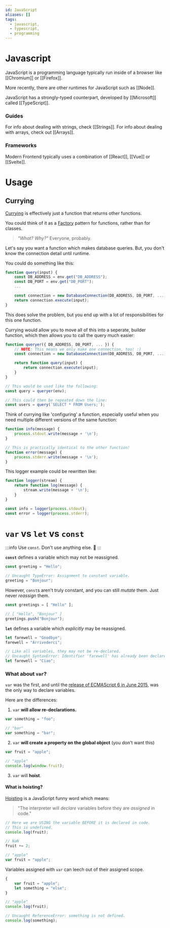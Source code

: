 ```yaml
---
id: JavaScript
aliases: []
tags:
  - javascript,
  - typescript,
  - programming
---
```


# Javascript

JavaScript is a programming language typically run inside of a browser like [[Chromium]] or [[Firefox]].

More recently, there are other runtimes for JavaScript such as [[Node]].

JavaScript has a strongly-typed counterpart, developed by [[Microsoft]] called [[TypeScript]].

### Guides

For info about dealing with strings, check [[Strings]].
For info about dealing with arrays, check out [[Arrays]].

### Frameworks

Modern Frontend typically uses a combination of [[React]], [[Vue]] or [[Svelte]].

# Usage

## Currying

[Currying](https://javascript.info/currying-partials) is effectively just a function that returns other functions.

You could think of it as a [Factory](https://refactoring.guru/design-patterns/factory-method) pattern for functions, rather than for classes.

> *"What? Why?"*
> Everyone, probably.

Let's say you want a function which makes database queries. But, you don't know the connection detail until runtime.

You could do something like this:
```javascript
function query(input) {
	const DB_ADDRESS = env.get("DB_ADDRESS");
	const DB_PORT = env.get("DB_PORT");
	...

	const connection = new DatabaseConnection(DB_ADDRESS, DB_PORT, ...);
	return connection.execute(input);
}
```
This does solve the problem, but you end up with a lot of responsibilities for this one function.

Currying would allow you to move all of this into a seperate, builder function, which then allows you to call the query much easier:
```javascript
function queryer({ DB_ADDRESS, DB_PORT, ... }) {
	// NOTE: This means we only make one connection, too! :)
	const connection = new DatabaseConnection(DB_ADDRESS, DB_PORT, ...);

	return function query(input) {
		return connection.execute(input);
	}
}

// This would be used like the following:
const query = queryer(env);

// This could then be repeated down the line:
const users = query(`SELECT * FROM Users;`);
```

Think of currying like 'configuring' a function, especially useful when you need multiple different versions of the same function:
```javascript
function info(message) {
	process.stdout.write(message + '\n');
}

// This is practically identical to the other function!
function error(message) {
	process.stderr.write(message + '\n');
}
```

This logger example could be rewritten like:
```javascript
function logger(stream) {
	return function log(message) {
		stream.write(message + '\n');
	}
}

const info = logger(process.stdout);
const error = logger(process.stderr);
```

# `var` vs `let` vs `const`

:::info
Use `const`. Don't use anything else. 🙏
:::

**`const`** defines a variable which may not be reassigned.
```javascript
const greeting = "Hello";

// Uncaught TypeError: Assignment to constant variable.
greeting = "Bonjour";
```

However, `const`s aren't truly constant, and you can still *mutate* them. Just never *reassign* them.
```javascript
const greetings = [ "Hello" ];

// [ "Hello", "Bonjour" ]
greetings.push("Bonjour");
```

**`let`** defines a variable which *explicitly* may be reassigned.
```javascript
let farewell = "Goodbye";
farewell = "Arrivederci";

// Like all variables, they may not be re-declared.
// Uncaught SyntaxError: Identifier 'farewell' has already been declared.
let farewell = "Ciao";
```

### What about `var`?

`var` was the first, and until the [release of ECMAScript 6 in June 2015](https://exploringjs.com/es6/ch_about-es6.html), was the only way to declare variables.

Here are the differences:

1. `var` **will allow re-declarations.**
```javascript
var something = "foo";

// "bar"
var something = "bar";
```

2. `var` **will create a property on the global object** (you don't want this)
```javascript
var fruit = "apple";

// "apple"
console.log(window.fruit);
```

3. `var` will **hoist**.

#### What is hoisting?

[Hoisting](https://developer.mozilla.org/en-US/docs/Glossary/Hoisting) is a JavaScript funny word which means:

> "The interpreter will *declare* variables before they are *assigned* in code."

```javascript
// Here we are USING the variable BEFORE it is declared in code.
// This is undefined.
console.log(fruit);

// NaN
fruit += 2;

// "apple"
var fruit = "apple";
```

Variables assigned with `var` can leech out of their assigned scope.

```javascript
{
	var fruit = "apple";
	let something = "else";
}

// "apple"
console.log(fruit);

// Uncaught ReferenceError: something is not defined.
console.log(something);
```
